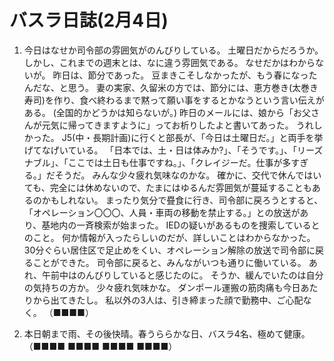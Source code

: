 # バスラ日誌(2月4日)

1. 今日はなせか司令部の雰囲気がのんびりしている。
   土曜日だからだろうか。
   しかし、これまでの週末とは、なに違う雰囲気である。
   なせだかはわからないが。
   昨日は、節分であった。
   豆まきこそしなかったが、もう春になったんだな、と思う。
   妻の実家、久留米の方では、節分には、恵方巻き(太巻き寿司)を作り、食べ終わるまで黙って願い事をするとかなうという言い伝えがある。
   (全国的かどうかは知らないが。)
   昨日のメールには、娘から「お父さんが元気に帰ってきますように」ってお析りしたよと書いてあった。
   うれしかった。
   J5(中・長期計画)に行くと部長が、「今日は土曜日だ。」と両手を挙げてなげいている。
   「日本では、土・日は体みか?」、「そうです。」、「リーズナブル」、「ここでは土日も仕事ですね。」、「クレイジーだ。仕事が多すぎる。」だそうだ。
   みんな少々疲れ気味なのかな。
   確かに、交代で休んではいても、完全には休めないので、たまにはゆるんだ雰囲気が蔓延することもあるのかもしれない。
   まったり気分で疂食に行き、司令部に戻ろうとすると、「オペレーション〇〇〇、人員・車両の移動を禁止する。」との放送があり、基地内の一斉検索が始まった。
   IEDの疑いがあるものを捜索しているとのこと。
   何か情報が入ったらしいのだが、詳しいことはわからなかった。
   30分ぐらい居住区で足止めをくい、オペレーション解除の放送で司令部に戻ることができた。
   司令部に戻ると、みんながいつも通りに働いている。
   あれ、午前中はのんびりしていると感じたのに。
   そうか、緩んでいたのは自分の気持ちの方か。
   少々疲れ気味かな。
   ダンポール運搬の筋肉痛も今日あたりから出てきたし。
   私以外の3人は、引き締まった顔で勤務中、ご心配なく。
   （■■■■）

2. 本日朝まで雨、その後快晴。春うららかな日、バスラ4名、極めて健康。
   （■■■■ ■■■■ ■■■■ ■■■■）
